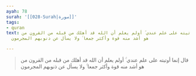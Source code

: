 ```yaml
---
ayah: 78
surah: '[[028-Surah|سورة]]'
tags:
- quran
text: قال إنما أوتيته على علم عندي ۚ أولم يعلم أن الله قد أهلك من قبله من القرون من
  هو أشد منه قوة وأكثر جمعا ۚ ولا يسأل عن ذنوبهم المجرمون

---
```

> قال إنما أوتيته على علم عندي ۚ أولم يعلم أن الله قد أهلك من قبله من القرون من هو أشد منه قوة وأكثر جمعا ۚ ولا يسأل عن ذنوبهم المجرمون
